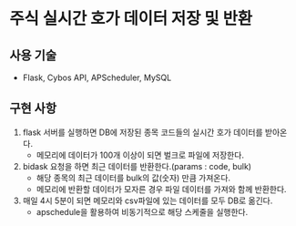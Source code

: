 # 주식 실시간 호가 데이터 저장 및 반환

## 사용 기술
- Flask, Cybos API, APScheduler, MySQL

## 구현 사항
1. flask 서버를 실행하면 DB에 저장된 종목 코드들의 실시간 호가 데이터를 받아온다.
   - 메모리에 데이터가 100개 이상이 되면 벌크로 파일에 저장한다.
2. bidask 요청을 하면 최근 데이터를 반환한다.(params : code, bulk)
   - 해당 종목의 최근 데이터를 bulk의 값(숫자) 만큼 가져온다.
   - 메모리에 반환할 데이터가 모자른 경우 파일 데이터를 가져와 함께 반환한다.
3. 매일 4시 5분이 되면 메모리와 csv파일에 있는 데이터를 모두 DB로 옮긴다.
   - apschedule을 활용하여 비동기적으로 해당 스케줄을 실행한다.

